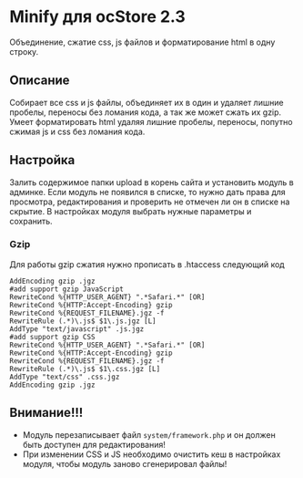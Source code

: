 # Minify для ocStore 2.3

Объединение, сжатие css, js файлов и форматирование html в одну строку.

## Описание

Собирает все css и js файлы, объединяет их в один и удаляет лишние пробелы, переносы  без ломания кода, а так же может сжать их gzip. 
Умеет форматировать html удаляя лишние пробелы, переносы, попутно сжимая js и css без ломания кода.

## Настройка

Залить содержимое папки upload в корень сайта и установить модуль в админке. Если модуль не появился в списке, то нужно дать права для просмотра, редактирования и проверить не отмечен ли он в списке на скрытие. В настройках модуля выбрать нужные параметры и сохранить.

### Gzip

Для работы gzip сжатия нужно прописать в .htaccess следующий код

```
AddEncoding gzip .jgz
#add support gzip JavaScript
RewriteCond %{HTTP_USER_AGENT} ".*Safari.*" [OR]
RewriteCond %{HTTP:Accept-Encoding} gzip
RewriteCond %{REQUEST_FILENAME}.jgz -f
RewriteRule (.*)\.js$ $1\.js.jgz [L]
AddType "text/javascript" .js.jgz
#add support gzip CSS
RewriteCond %{HTTP_USER_AGENT} ".*Safari.*" [OR]
RewriteCond %{HTTP:Accept-Encoding} gzip
RewriteCond %{REQUEST_FILENAME}.jgz -f
RewriteRule (.*)\.js$ $1\.css.jgz [L]
AddType "text/css" .css.jgz
AddEncoding gzip .jgz
```

## Внимание!!!

* Модуль перезаписывает файл `system/framework.php` и он должен быть доступен для редактирования!
* При изменении CSS и JS необходимо очистить кеш в настройках модуля, чтобы модуль заново сгенерировал файлы!
